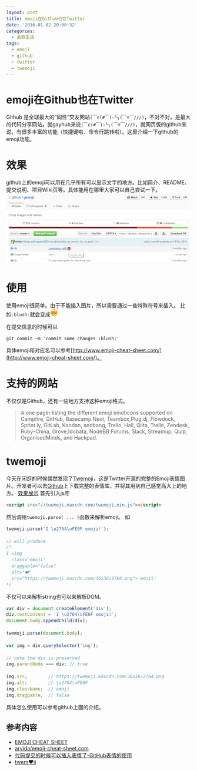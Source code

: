 ```yaml
---
layout: post
title: emoji在Github也在Twitter
date: '2016-01-02 20:00:32'
categories:
  - 高效生活
tags:
  - emoji
  - github
  - twitter
  - twemoji
---
```


# emoji在Github也在Twitter

Github 是全球最大的“同性”交友网站`(￣ε(#￣)☆╰╮(￣▽￣///)`，不对不对，是最大的代码分享网站。就gayhub来说`(￣ε(#￣)☆╰╮(￣▽￣///)`，就网页版的github来说，有很多丰富的功能（快捷键啦、命令行跳转啦）。这里介绍一下github的emoji功能。

# 效果

github上的emoji可以用在几乎所有可以显示文字的地方。比如简介、README、提交说明、项目Wiki页等。具体能用在哪里大家可以自己尝试一下。
![提交说明上的emoji](./1.png)

# 使用

使用emoji很简单。由于不能插入图片，所以需要通过一些特殊符号来插入。
比如`:blush:`就会变成![blush](./2.png)

在提交信息的时候可以

```
git commit –m 'commit some changes :blush:'
```

具体emoji和对应名可以参考[http://www.emoji-cheat-sheet.com/](http://www.emoji-cheat-sheet.com/)。

# 支持的网站

不仅仅是Github，还有一些地方支持这种emoji格式。
> A one pager listing the different emoji emoticons supported on Campfire, GitHub, Basecamp Next, Teambox,Plug.dj, Flowdock, Sprint.ly, GitLab, Kandan, andbang, Trello, Hall, Qiita, Trello, Zendesk, Ruby-China, Grove,Idobata, NodeBB Forums, Slack, Streamup, Quip, OrganisedMinds, and Hackpad.

# twemoji

今天在闲逛的时候偶然发现了[Twemoji](https://twitter.github.io/twemoji/)，这是Twitter开源的完整的Emoji表情图片。开发者可以去[Github](https://github.com/twitter/twemoji)上下载完整的表情库，并将其用到自己感觉高大上的地方。
[效果展示](https://twitter.github.io/twemoji/preview.html)
首先引入js库

```html
<script src="//twemoji.maxcdn.com/twemoji.min.js"></script>
```

然后调用`twemoji.parse( ... )`函数来解析emoji。
如

```javascript
twemoji.parse('I \u2764\uFE0F emoji!');

// will produce
/*
I <img
  class="emoji"
  draggable="false"
  alt="❤️"
  src="https://twemoji.maxcdn.com/36x36/2764.png"> emoji!
*/
```

不仅可以来解析string也可以来解析DOM。

```javascript
var div = document.createElement('div');
div.textContent = 'I \u2764\uFE0F emoji!';
document.body.appendChild(div);

twemoji.parse(document.body);

var img = div.querySelector('img');

// note the div is preserved
img.parentNode === div; // true

img.src;        // https://twemoji.maxcdn.com/36x36/2764.png
img.alt;        // \u2764\uFE0F
img.className;  // emoji
img.draggable;  // false
```

具体怎么使用可以参考github上面的介绍。

## 参考内容

+ [EMOJI CHEAT SHEET](http://www.emoji-cheat-sheet.com/)
+ [arvida/emoji-cheat-sheet.com](https://github.com/arvida/emoji-cheat-sheet.com)
+ [代码提交的时候可以插入表情了-GitHub表情的使用](http://www.cnblogs.com/Wayou/p/use_emoji_in_github.html)
+ [twem❤ji](https://twitter.github.io/twemoji/)
